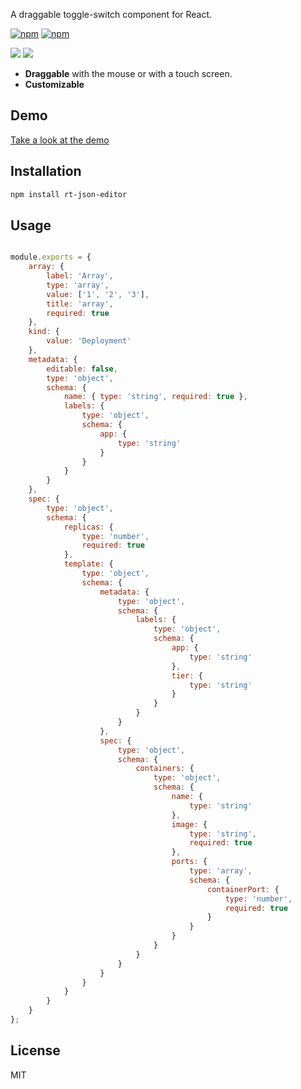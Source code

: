 A draggable toggle-switch component for React.

[![npm](https://img.shields.io/npm/v/rt-json-editor.svg)](https://www.npmjs.com/package/rt-json-editor)
[![npm](https://img.shields.io/npm/dm/rt-json-editor.svg)](https://www.npmjs.com/package/rt-json-editor)

<img src="https://media.giphy.com/media/l0IsI0EHlJx2kyCrK/giphy.gif" />
<img src="https://media.giphy.com/media/3ov9k7TupiaveDlQ5O/giphy.gif" />

- **Draggable** with the mouse or with a touch screen.
- **Customizable** 

## Demo

[Take a look at the demo](https://react-switch.netlify.com/)

## Installation

```bash
npm install rt-json-editor
```

## Usage

```javascript

module.exports = {
    array: {
        label: 'Array',
        type: 'array',
        value: ['1', '2', '3'],
        title: 'array',
        required: true
    },
    kind: {
        value: 'Deployment'
    },
    metadata: {
        editable: false,
        type: 'object',
        schema: {
            name: { type: 'string', required: true },
            labels: {
                type: 'object',
                schema: {
                    app: {
                        type: 'string'
                    }
                }
            }
        }
    },
    spec: {
        type: 'object',
        schema: {
            replicas: {
                type: 'number', 
                required: true
            },
            template: {
                type: 'object',
                schema: {
                    metadata: {
                        type: 'object',
                        schema: {
                            labels: {
                                type: 'object',
                                schema: {
                                    app: {
                                        type: 'string'
                                    },
                                    tier: {
                                        type: 'string'
                                    }
                                }
                            }
                        }
                    },
                    spec: {
                        type: 'object',
                        schema: {
                            containers: {
                                type: 'object',
                                schema: {
                                    name: {
                                        type: 'string'
                                    },
                                    image: {
                                        type: 'string',
                                        required: true
                                    },
                                    ports: {
                                        type: 'array',
                                        schema: {
                                            containerPort: {
                                                type: 'number',
                                                required: true
                                            }
                                        }
                                    }
                                }
                            }
                        }
                    }
                }
            }
        }
    }
};

```



## License

MIT